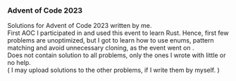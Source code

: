 ### Advent of Code 2023

Solutions for Advent of Code 2023 written by me.<br>
First AOC I participated in and used this event to learn Rust. Hence, first few problems are unoptimized, but I got to learn how to use enums, pattern matching and avoid unnecessary cloning, as the event went on .<br>
Does not contain solution to all problems, only the ones I wrote with little or no help.<br>
( I may upload solutions to the other problems, if I write them by myself. )
